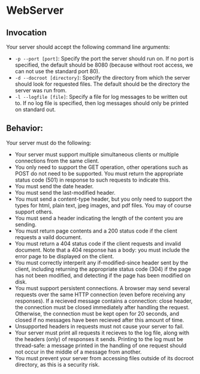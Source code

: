 # WebServer


## Invocation

Your server should accept the following command line arguments:

- `-p --port [port]`: Specify the port the server should run on. If no port is specified, the default should be 8080 (because without root access, we can not use the standard port 80).  
- `-d --docroot [directory]`: Specify the directory from which the server should look for requested files. The default should be the directory the server was run from.  
- `-l --logfile [file]`: Specify a file for log messages to be written out to. If no log file is specified, then log messages should only be printed on standard out.

## Behavior:

Your server must do the following:

- Your server must support multiple simultaneous clients or multiple connections from the same client.
- You only need to support the GET operation, other operations such as POST do not need to be supported. You must return the appropriate status code (501) in response to such requests to indicate this.
- You must send the date header.
- You must send the last-modified header.
- You must send a content-type header, but you only need to support the types for html, plain text, jpeg images, and pdf files. You may of course support others.
- You must send a header indicating the length of the content you are sending.
- You must return page contents and a 200 status code if the client requests a vaild document.
- You must return a 404 status code if the client requests and invalid document. Note that a 404 response has a body: you must include the error page to be displayed on the client.
- You must correctly interperit any if-modified-since header sent by the client, including returning the appropriate status code (304) if the page has not been modified, and detecting if the page has been modified on disk.
- You must support persistent connections. A browser may send several requests over the same HTTP connection (even before receiving any responses). If a recieved message contains a connection: close header, the connection must be closed immediately after handling the request. Otherwise, the connection must be kept open for 20 seconds, and closed if no messages have been recieved after this amount of time.
- Unsupported headers in requests must not cause your server to fail.
- Your server must print all requests it recieves to the log file, along with the headers (only) of responses it sends. Printing to the log must be thread-safe: a message printed in the handling of one request should not occur in the middle of a message from another.
- You must prevent your server from accessing files outside of its docroot directory, as this is a security risk.
